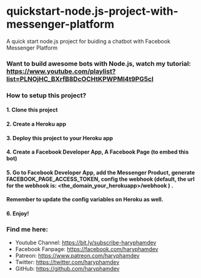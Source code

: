 # quickstart-node.js-project-with-messenger-platform

A quick start node.js project for buiding a chatbot with Facebook Messenger Platform

### Want to build awesome bots with Node.js, watch my tutorial: https://www.youtube.com/playlist?list=PLNOjHC_BXrfB8DcOCHtKPWPMl4t9PG5cI

### How to setup this project?

#### 1. Clone this project

#### 2. Create a Heroku app

#### 3. Deploy this project to your Heroku app

#### 4. Create a Facebook Developer App, A Facebook Page (to embed this bot)

#### 5. Go to Facebook Developer App, add the Messenger Product, generate FACEBOOK_PAGE_ACCESS_TOKEN, config the webhook (default, the url for the webhook is: <the_domain_your_herokuapp>/webhook ) .

#### Remember to update the config variables on Heroku as well.

#### 6. Enjoy!

### Find me here:

- Youtube Channel: https://bit.ly/subscribe-haryphamdev
- Facebook Fanpage: https://facebook.com/haryphamdev
- Patreon: https://www.patreon.com/haryphamdev
- Twitter: https://twitter.com/haryphamdev
- GitHub: https://github.com/haryphamdev

